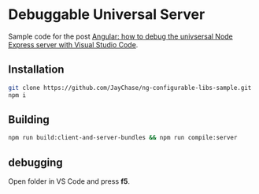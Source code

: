 # Debuggable Universal Server

Sample code for the post [Angular: how to debug the univsersal Node Express server with Visual Studio Code](https://www.usefuldev.com/post/Angular:%20how%20to%20debug%20a%20universal%20Node%20Express%20server%20with%20Visual%20Studio%20Code).

## Installation

```bash
git clone https://github.com/JayChase/ng-configurable-libs-sample.git
npm i
```

## Building

```bash
npm run build:client-and-server-bundles && npm run compile:server
```

## debugging

Open folder in VS Code and press **f5**.
